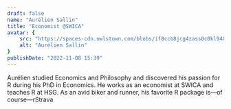 ```yaml
---
draft: false
name: "Aurélien Sallin"
title: "Economist @SWICA"
avatar: {
    src: "https://spaces-cdn.owlstown.com/blobs/if8ccb8jcg4zass0c0kl9406kc7d",
    alt: "Aurélien Sallin"
}
publishDate: "2022-11-08 15:39"
---
```


Aurélien studied Economics and Philosophy and discovered his passion for R during his PhD in Economics. He works as an economist at SWICA and teaches R at HSG. As an avid biker and runner, his favorite R package is—of course—rStrava